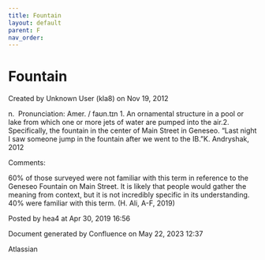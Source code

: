 ```yaml
---
title: Fountain
layout: default
parent: F
nav_order:
---
```


# Fountain

Created by  Unknown User (kla8) on Nov 19, 2012

n.  Pronunciation: Amer. / faʊn.tɪn 1. An ornamental structure in a pool or lake from which one or more jets of water are pumped into the air.2. Specifically, the fountain in the center of Main Street in Geneseo. “Last night I saw someone jump in the fountain after we went to the IB.”K. Andryshak, 2012

Comments:

60% of those surveyed were not familiar with this term in reference to the Geneseo Fountain on Main Street. It is likely that people would gather the meaning from context, but it is not incredibly specific in its understanding. 40% were familiar with this term. (H. Ali, A-F, 2019)

Posted by hea4 at Apr 30, 2019 16:56

Document generated by Confluence on May 22, 2023 12:37

Atlassian
